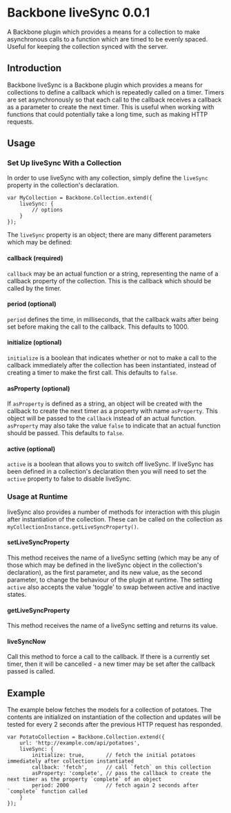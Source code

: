 # Backbone liveSync 0.0.1 #
A Backbone plugin which provides a means for a collection to make asynchronous calls to a function which are timed to be evenly spaced. Useful for keeping the collection synced with the server.

## Introduction ##
Backbone liveSync is a Backbone plugin which provides a means for collections to define a callback which is repeatedly called on a timer. Timers are set asynchronously so that each call to the callback receives a callback as a parameter to create the next timer. This is useful when working with functions that could potentially take a long time, such as making HTTP requests.

## Usage ##

### Set Up liveSync With a Collection ###

In order to use liveSync with any collection, simply define the `liveSync` property in the collection's declaration.

    var MyCollection = Backbone.Collection.extend({
        liveSync: {
        	// options
        }
    });

The `liveSync` property is an object; there are many different parameters which may be defined:

#### callback (required) ####
`callback` may be an actual function or a string, representing the name of a callback property of the collection. This is the callback which should be called by the timer.

#### period (optional) ####
`period` defines the time, in milliseconds, that the callback waits after being set before making the call to the callback. This defaults to 1000.

#### initialize (optional) ####
`initialize` is a boolean that indicates whether or not to make a call to the callback immediately after the collection has been instantiated, instead of creating a timer to make the first call. This defaults to `false`.

#### asProperty (optional) ####
If `asProperty` is defined as a string, an object will be created with the callback to create the next timer as a property with name `asProperty`. This object will be passed to the `callback` instead of an actual function. `asProperty` may also take the value `false` to indicate that an actual function should be passed. This defaults to `false`.

#### active (optional) ####
`active` is a boolean that allows you to switch off liveSync. If liveSync has been defined in a collection's declaration then you will need to set the `active` property to false to disable liveSync.

### Usage at Runtime ###
liveSync also provides a number of methods for interaction with this plugin after instantiation of the collection. These can be called on the collection as `myCollectionInstance.getLiveSyncProperty()`.

#### setLiveSyncProperty ####
This method receives the name of a liveSync setting (which may be any of those which may be defined in the liveSync object in the collection's declaration), as the first parameter, and its new value, as the second parameter, to change the behaviour of the plugin at runtime. The setting `active` also accepts the value 'toggle' to swap between active and inactive states.

#### getLiveSyncProperty ####
This method receives the name of a liveSync setting and returns its value.

#### liveSyncNow ####
Call this method to force a call to the callback. If there is a currently set timer, then it will be cancelled - a new timer may be set after the callback passed is called.

## Example ##
The example below fetches the models for a collection of potatoes. The contents are initialized on instantiation of the collection and updates will be tested for every 2 seconds after the previous HTTP request has responded.

    var PotatoCollection = Backbone.Collection.extend({
    	url: 'http://example.com/api/potatoes',
        liveSync: {
        	initialize: true,		// fetch the initial potatoes immediately after collection instantiated
        	callback: 'fetch',		// call `fetch` on this collection
        	asProperty: 'complete',	// pass the callback to create the next timer as the property `complete` of an object
        	period: 2000			// fetch again 2 seconds after `complete` function called
        }
    });